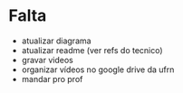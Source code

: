 # Falta
- atualizar diagrama
- atualizar readme (ver refs do tecnico)
- gravar videos
- organizar vídeos no google drive da ufrn
- mandar pro prof